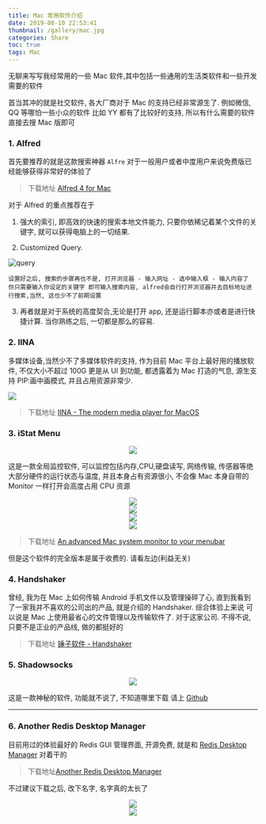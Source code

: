 ```yaml
---
title: Mac 常用软件介绍
date: 2019-08-10 22:53:41
thumbnail: /gallery/mac.jpg
categories: Share
toc: true
tags: Mac
---
```


无聊来写写我经常用的一些 Mac 软件,其中包括一些通用的生活类软件和一些开发需要的软件

  <!-- more -->

首当其冲的就是社交软件, 各大厂商对于 Mac 的支持已经非常源生了. 例如微信, QQ 等哪怕一些小众的软件
比如 YY 都有了比较好的支持, 所以有什么需要的软件直接去搜 Mac 版即可

### 1. Alfred

首先要推荐的就是这款搜索神器 `Alfre` 对于一般用户或者中度用户来说免费版已经能够获得非常好的体验了

> 下载地址 [Alfred 4 for Mac](https://www.alfredapp.com/)

对于 Alfred 的重点推荐在于

1.  强大的索引, 即高效的快速的搜索本地文件能力, 只要你依稀记着某个文件的关键字, 就可以获得电脑上的一切结果.

2.  Customized Query.

![query](1.png)

    设置好之后, 搜索的步骤再也不是, 打开浏览器 - 输入网址 - 选中输入框 - 输入内容了
    你只需要输入你设定的关键字 即可输入搜索内容, alfred会自行打开浏览器并去目标地址进行搜索,当然, 这也少不了前期设置

3.  再者就是对于系统的高度契合,无论是打开 app, 还是运行脚本亦或者是进行快捷计算. 当你熟练之后,
    一切都是那么的容易.

### 2. IINA

多媒体设备,当然少不了多媒体软件的支持, 作为目前 Mac 平台上最好用的播放软件, 不仅大小不超过 100G 更是从 UI 到功能, 都透露着为 Mac 打造的气息, 源生支持 PIP:画中画模式, 并且占用资源非常少.

![](2.png)

> 下载地址 [IINA - The modern media player for MacOS](https://iina.io/)

### 3. iStat Menu

<div align=center>
  <img src="3.png" />
</div>

这是一款全局监控软件, 可以监控包括内存,CPU,硬盘读写, 网络传输, 传感器等绝大部分硬件的运行状态与温度, 并且本身占有资源很小, 不会像 Mac 本身自带的 Monitor 一样打开会高度占用 CPU 资源

<div align=center>
  <img src="4.png" />
</div>
<div align=center>
  <img src="5.png" />
</div>
<div align=center>
  <img src="6.png" />
</div>
<div align=center>
  <img src="7.png" />
</div>

> 下载地址 [An advanced Mac system monitor to your menubar](https://bjango.com/mac/istatmenus/)

但是这个软件的完全版本是属于收费的. 请看左边(利益无关)

### 4. Handshaker

曾经, 我为在 Mac 上如何传输 Android 手机文件以及管理操碎了心, 直到我看到了一家我并不喜欢的公司出的产品, 就是介绍的 Handshaker. 综合体验上来说
可以说是 Mac 上使用最省心的文件管理以及传输软件了. 对于这家公司. 不得不说,只要不是正业的产品线, 做的都挺好的

> 下载地址 [锤子软件 - Handshaker](https://www.smartisan.com/apps/#/handshaker)

### 5. Shadowsocks

<div align=center>
  <img src="8.png" />
</div>

这是一款神秘的软件, 功能就不说了, 不知道哪里下载 请上 [Github](https://github.com)

---

### 6. Another Redis Desktop Manager

目前用过的体验最好的 Redis GUI 管理界面, 开源免费, 就是和 [Redis Desktop Manager](https://redisdesktop.com/) 对着干的

> 下载地址[Another Redis Desktop Manager](https://appimage.github.io/Another_Redis_Desktop_Manager/)

不过建议下载之后, 改下名字, 名字真的太长了

<div align=center>
  <img src="9.png" />
</div>
<div align=center>
  <img src="10.png" />
</div>
